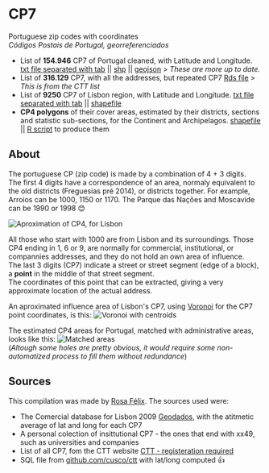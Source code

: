 # CP7
Portuguese zip codes with coordinates  
_Códigos Postais de Portugal, georreferenciados_

* List of __154.946__ CP7 of Portugal cleaned, with Latitude and Longitude. [txt file separated with tab](https://github.com/temospena/CP7/blob/master/CP7%20Portugal/CP7_Portugal_nov2022.txt) || [shp](https://github.com/temospena/CP7/blob/master/CP7%20Portugal/CP7_Portugal_nov2022.gpkg) || [geojson](https://github.com/temospena/CP7/blob/master/CP7%20Portugal/CP7_Portugal_nov2022.geojson)    > _These are more up to date._
* List of __316.129__ CP7, with all the addresses, but repeated CP7 [Rds file](https://github.com/temospena/CP7/blob/master/CP7%20Portugal/CP7_CTT_Portugal_addresses.Rds) > _This is from the CTT list_
* List of __9250__ CP7 of Lisbon region, with Latitude and Longitude. [txt file separated with tab](https://github.com/temospena/CP7/blob/master/CP7%20Lisbon/CP7georreferenciadosLisboa.txt) || [shapefile](https://github.com/temospena/CP7/blob/master/CP7%20Lisbon/CP7LisboaGeorreferenciados_shapefile.rar)  
* __CP4 polygons__ of their cover areas, estimated by their districts, sections and statistic sub-sections, for the Continent and Archipelagos. [shapefile](https://github.com/temospena/CP7/blob/master/CP4%20Portugal) || [R script](https://github.com/temospena/CP7/blob/master/CP4%20Portugal/CP4_poligonos.R) to produce them

## About
The portuguese CP (zip code) is made by a combination of 4 + 3 digits.  
The first 4 digits have a correspondence of an area, normaly equivalent to the old districts (Freguesias pré 2014), or districts together.
For example, Arroios can be 1000, 1150 or 1170. The Parque das Nações and Moscavide can be 1990 or 1998 :blush:

![Aproximation of CP4, for Lisbon](https://github.com/temospena/CP7/blob/master/CP4%20Lisbon/CP_Lisboa4_update.PNG)

All those who start with 1000 are from Lisbon and its surroundings. Those CP4 ending in 1, 6 or 9, are normally for commercial, institutional, or compannies addresses, and they do not hold an own area of influence.  
The last 3 digits (CP7) indicate a street or street segment (edge of a block), a __point__ in the middle of that street segment.  
The coordinates of this point that can be extracted, giving a very approximate location of the actual address.  

An aproximated influence area of Lisbon's CP7, using [Voronoi](https://en.wikipedia.org/wiki/Voronoi_diagram) for the CP7 point coordinates, is this:
![Voronoi with centroids](https://github.com/temospena/CP7/blob/master/CP7%20Lisbon/VoronoyCP7lisboa.jpg)

The estimated CP4 areas for Portugal, matched with administrative areas, looks like this:
![Matched areas](https://github.com/temospena/CP7/blob/master/CP4%20Portugal/CP4_EstimativaPoligonos.PNG)  
(_Altough some holes are pretty obvious, it would require some non-automatized process to fill them without redundance_)

## Sources
This compilation was made by [Rosa Félix](https://fenix.tecnico.ulisboa.pt/homepage/ist155593/gis).
The sources used were:
*  The Comercial database for Lisbon 2009 [Geodados](http://geodados.cm-lisboa.pt/datasets/recenseamento-comercial-2009), with the atitmetic average of lat and long for each CP7
*  A personal colection of insittutional CP7 - the ones that end with xx49, such as universities and companies
*  List of all CP7, fom the CTT website [CTT - registeration required](https://www.ctt.pt/feapl_2/app/restricted/postalCodeSearch/postalCodeDownloadFiles.jspx)
*  SQL file from [github.com/cusco/ctt](https://github.com/cusco/ctt) with lat/long computed :+1:

